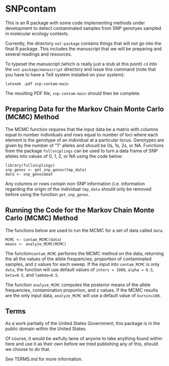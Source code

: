 # SNPcontam

This is an R package with some code implementing methods under development
to detect contaminated samples from SNP genotyes sampled in molecular
ecology contexts.  

Currently, the directory `not-package` contains things that will not go into
the final R package.  This includes the manuscript that we will be preparing
and several readings and resources.  

To typeset the manuscript (which is really just a stub at this point)
`cd` into the `not-package/manuscript` directory and issue this
command (note that you have to have a TeX system installed on your
system):
```
latexmk -pdf snp-contam-main
```
The resulting PDF file, `snp-contam-main` should then be complete.

## Preparing Data for the Markov Chain Monte Carlo (MCMC) Method
The MCMC function requires that the input data be a matrix with columns equal to number individuals and rows equal to number of loci where each element is the genotype of an individual at a particular locus.  Genotypes are given by the number of "1" alleles and should be 0s, 1s, 2s, or NA.  Functions from the package `fullsniplings` can be used to turn a data frame of SNP alleles into values of 0, 1, 2, or NA using the code below:
```
library(fullsniplings)
snp_genos <- get_snp_genos(tmp_data)
data <- snp_genos$mat
```
Any columns or rows contain non-SNP information (i.e. information regarding the origin of the individual `tmp_data` should only be removed before using the function `get_snp_genos`.

## Running the Code for the Markov Chain Monte Carlo (MCMC) Method

The functions below are used to run the MCMC for a set of data called `data`.
```
MCMC <- contam_MCMC(data)
means <- analyze_MCMC(MCMC)
```
The function`contam_MCMC` performs the MCMC method on the data, returning the all the values of the allele frequencies, proportion of contaminated samples, and z values for each sweep. If the input into `contam_MCMC` is only `data`, the function will use default values of `inters = 1000`, `alpha = 0.5`, `beta=0.5`, and `lambda=0.5`.

The function `analyze_MCMC` computes the posterior means of the allele frequencies, contamination proportion, and z values.  If the MCMC results are the only input data, `analyze_MCMC` will use a default value of `burnin=100`.

## Terms 

As a work partially of the United States Government, this package is in the
public domain within the United States. 

Of course, it would be awfully lame of anyone to take anything found within
here and use it as their own before we tried publishing any of this, should
we choose to do that.

See TERMS.md for more information.

